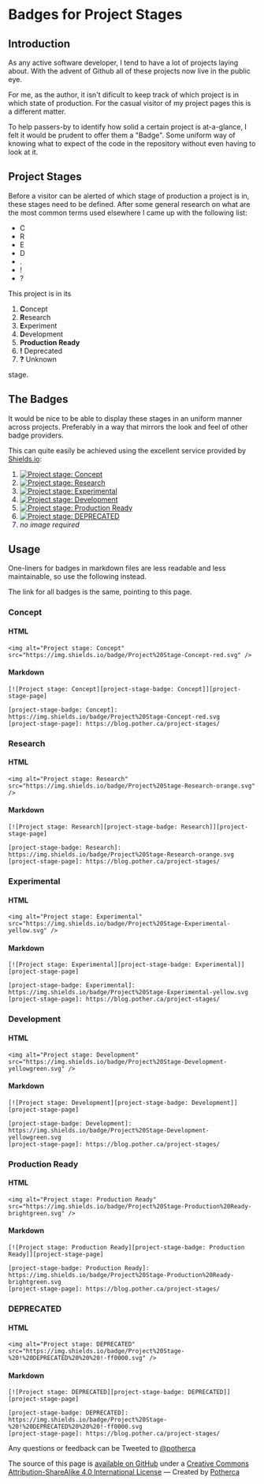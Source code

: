 <link rel="stylesheet" href="./main.css">

# Badges for Project Stages

## Introduction

As any active software developer, I tend to have a lot of projects laying about.
With the advent of Github all of these projects now live in the public eye.

For me, as the author, it isn't dificult to keep track of which project is in
which state of production. For the casual visitor of my project pages this is a
different matter.

To help passers-by to identify how solid a certain project is at-a-glance, I
felt it would be prudent to offer them a "Badge". Some uniform way of knowing
what to expect of the code in the repository without even having to look at it.

## Project Stages

Before a visitor can be alerted of which stage of production a project is in,
these stages need to be defined. After some general research on what are the
most common terms used elsewhere I came up with the following list:

- C
- R
- E
- D
- .
- !
- ?

This project is in its

1. **C**oncept
2. **R**esearch
3. **E**xperiment
4. **D**evelopment
5. **Production Ready**
6. **!** Deprecated
7. **?** Unknown

stage.

## The Badges

It would be nice to be able to display these stages in an uniform manner across
projects. Preferably in a way that mirrors the look and feel of other badge
providers.

This can quite easily be achieved using the excellent service provided by
[Shields.io](https://shields.io/):

1. [![Project stage: Concept][project-stage-badge: Concept]][project-stage-page]
2. [![Project stage: Research][project-stage-badge: Research]][project-stage-page]
3. [![Project stage: Experimental][project-stage-badge: Experimental]][project-stage-page]
4. [![Project stage: Development][project-stage-badge: Development]][project-stage-page]
5. [![Project stage: Production Ready][project-stage-badge: Production Ready]][project-stage-page]
6. [![Project stage: DEPRECATED][project-stage-badge: DEPRECATED]][project-stage-page]
7. <i>no image required</i>

## Usage

One-liners for badges in markdown files are less readable and less maintainable,
so use the following instead.

The link for all badges is the same, pointing to this page.

### Concept

#### HTML

```
<img alt="Project stage: Concept" src="https://img.shields.io/badge/Project%20Stage-Concept-red.svg" />
```

#### Markdown

```
[![Project stage: Concept][project-stage-badge: Concept]][project-stage-page]

[project-stage-badge: Concept]: https://img.shields.io/badge/Project%20Stage-Concept-red.svg
[project-stage-page]: https://blog.pother.ca/project-stages/
```

### Research

#### HTML

```
<img alt="Project stage: Research" src="https://img.shields.io/badge/Project%20Stage-Research-orange.svg" />
```

#### Markdown

```
[![Project stage: Research][project-stage-badge: Research]][project-stage-page]

[project-stage-badge: Research]: https://img.shields.io/badge/Project%20Stage-Research-orange.svg
[project-stage-page]: https://blog.pother.ca/project-stages/
```

### Experimental

#### HTML

```
<img alt="Project stage: Experimental" src="https://img.shields.io/badge/Project%20Stage-Experimental-yellow.svg" />
```

#### Markdown

```
[![Project stage: Experimental][project-stage-badge: Experimental]][project-stage-page]

[project-stage-badge: Experimental]: https://img.shields.io/badge/Project%20Stage-Experimental-yellow.svg
[project-stage-page]: https://blog.pother.ca/project-stages/
```

### Development

#### HTML

```
<img alt="Project stage: Development" src="https://img.shields.io/badge/Project%20Stage-Development-yellowgreen.svg" />
```

#### Markdown

```
[![Project stage: Development][project-stage-badge: Development]][project-stage-page]

[project-stage-badge: Development]: https://img.shields.io/badge/Project%20Stage-Development-yellowgreen.svg
[project-stage-page]: https://blog.pother.ca/project-stages/
```

### Production Ready

#### HTML

```
<img alt="Project stage: Production Ready" src="https://img.shields.io/badge/Project%20Stage-Production%20Ready-brightgreen.svg" />
```

#### Markdown

```
[![Project stage: Production Ready][project-stage-badge: Production Ready]][project-stage-page]

[project-stage-badge: Production Ready]: https://img.shields.io/badge/Project%20Stage-Production%20Ready-brightgreen.svg
[project-stage-page]: https://blog.pother.ca/project-stages/
```

### DEPRECATED

#### HTML

```
<img alt="Project stage: DEPRECATED" src="https://img.shields.io/badge/Project%20Stage-%20!%20DEPRECATED%20%20%20!-ff0000.svg" />
```

#### Markdown

```
[![Project stage: DEPRECATED][project-stage-badge: DEPRECATED]][project-stage-page]

[project-stage-badge: DEPRECATED]: https://img.shields.io/badge/Project%20Stage-%20!%20DEPRECATED%20%20%20!-ff0000.svg
[project-stage-page]: https://blog.pother.ca/project-stages/
```

Any questions or feedback can be Tweeted to [@potherca](https://twitter.com/intent/tweet?screen_name=potherca)

<p class="created-by">
  The source of this page is <a href="https://github.com/potherca-blog/project-stages/">available on GitHub</a>
  under a <a rel="license" href="https://creativecommons.org/licenses/by-sa/4.0/">Creative Commons Attribution-ShareAlike 4.0 International License</a>
  &mdash; Created by <a href="https://pother.ca/" class="potherca">Potherca</a>
</p>

[project-stage-badge: Concept]: https://img.shields.io/badge/Project%20Stage-Concept-red.svg
[project-stage-badge: DEPRECATED]: https://img.shields.io/badge/Project%20Stage-%20!%20DEPRECATED%20%20%20!-ff0000.svg
[project-stage-badge: Development]: https://img.shields.io/badge/Project%20Stage-Development-yellowgreen.svg
[project-stage-badge: Experimental]: https://img.shields.io/badge/Project%20Stage-Experimental-yellow.svg
[project-stage-badge: Production Ready]: https://img.shields.io/badge/Project%20Stage-Production%20Ready-brightgreen.svg
[project-stage-badge: Research]: https://img.shields.io/badge/Project%20Stage-Research-orange.svg
[project-stage-page]: https://blog.pother.ca/project-stages/
